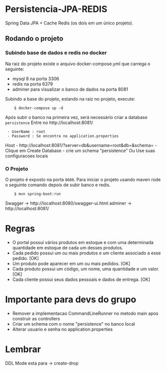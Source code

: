 # Persistencia-JPA-REDIS

 Spring Data JPA + Cache Redis (os dois em um único projeto). 
 
## Rodando o projeto

### Subindo base de dados e redis no docker
Na raiz do projeto existe o arquivo docker-compose.yml que carrega o seguinte:
 - mysql 8 na porta 3306
 - redis na porta 6379
 - adminer para visualizar o banco de dados na porta 8081

Subindo a base do projeto, estando na raiz no projeto, execute:

        $ docker-compose up -d

Após subir o banco na primeira vez, será necessário criar a database `persistence`
Entre no http://localhost:8081/ 

     - UserName : root
     - Password : Se encontra no application.properties

Host - http://localhost:8081/?server=db&username=root&db=&schema=
     - Clique em Create Database
     - crie um schema "persistence" Ou Use suas configuracoes locais
 
### O Projeto
O projeto é exposto na porta `8080`.
Para iniciar o projeto usando maven rode o seguinte comando depois de subir banco e redis.

        $ mvn spring-boot:run


Swagger -> http://localhost:8080/swagger-ui.html
adminer -> http://localhost:8081/

 
# Regras

 - O portal possui vários produtos em estoque e com uma determinada quantidade em estoque de cada um desses produtos.
 - Cada pedido possui um ou mais produtos e um cliente associado a esse pedido. [OK]
 - Um produto pode aparecer em um ou mais pedidos. [OK]
 - Cada produto possui um código, um nome, uma quantidade e um valor. [OK]
 - Cada cliente possui seus dados pessoais e dados de entrega. [OK]
 
 
 # Importante para devs do grupo
 
 - Remover a implementacao CommandLineRunner no metodo main apos construir as controllers
 - Criar um schema com o nome "persistence" no banco local
 - Alterar usuario e senha no application.properties
 
 
 # Lembrar
 
  DDL Mode esta para -> create-drop
